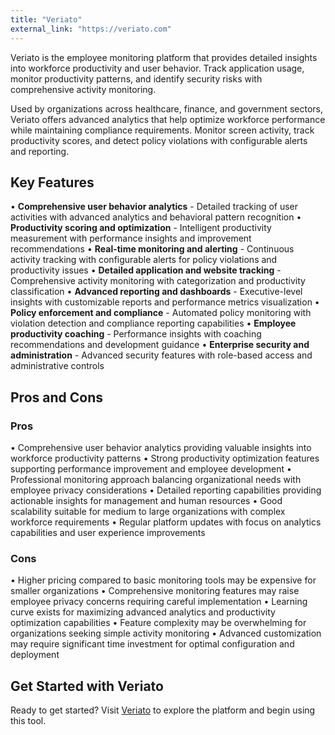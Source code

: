 ```yaml
---
title: "Veriato"
external_link: "https://veriato.com"
---
```

Veriato is the employee monitoring platform that provides detailed insights into workforce productivity and user behavior. Track application usage, monitor productivity patterns, and identify security risks with comprehensive activity monitoring.

Used by organizations across healthcare, finance, and government sectors, Veriato offers advanced analytics that help optimize workforce performance while maintaining compliance requirements. Monitor screen activity, track productivity scores, and detect policy violations with configurable alerts and reporting.

## Key Features

• **Comprehensive user behavior analytics** - Detailed tracking of user activities with advanced analytics and behavioral pattern recognition
• **Productivity scoring and optimization** - Intelligent productivity measurement with performance insights and improvement recommendations
• **Real-time monitoring and alerting** - Continuous activity tracking with configurable alerts for policy violations and productivity issues
• **Detailed application and website tracking** - Comprehensive activity monitoring with categorization and productivity classification
• **Advanced reporting and dashboards** - Executive-level insights with customizable reports and performance metrics visualization
• **Policy enforcement and compliance** - Automated policy monitoring with violation detection and compliance reporting capabilities
• **Employee productivity coaching** - Performance insights with coaching recommendations and development guidance
• **Enterprise security and administration** - Advanced security features with role-based access and administrative controls

## Pros and Cons

### Pros
• Comprehensive user behavior analytics providing valuable insights into workforce productivity patterns
• Strong productivity optimization features supporting performance improvement and employee development
• Professional monitoring approach balancing organizational needs with employee privacy considerations
• Detailed reporting capabilities providing actionable insights for management and human resources
• Good scalability suitable for medium to large organizations with complex workforce requirements
• Regular platform updates with focus on analytics capabilities and user experience improvements

### Cons
• Higher pricing compared to basic monitoring tools may be expensive for smaller organizations
• Comprehensive monitoring features may raise employee privacy concerns requiring careful implementation
• Learning curve exists for maximizing advanced analytics and productivity optimization capabilities
• Feature complexity may be overwhelming for organizations seeking simple activity monitoring
• Advanced customization may require significant time investment for optimal configuration and deployment

## Get Started with Veriato

Ready to get started? Visit [Veriato](https://veriato.com) to explore the platform and begin using this tool.